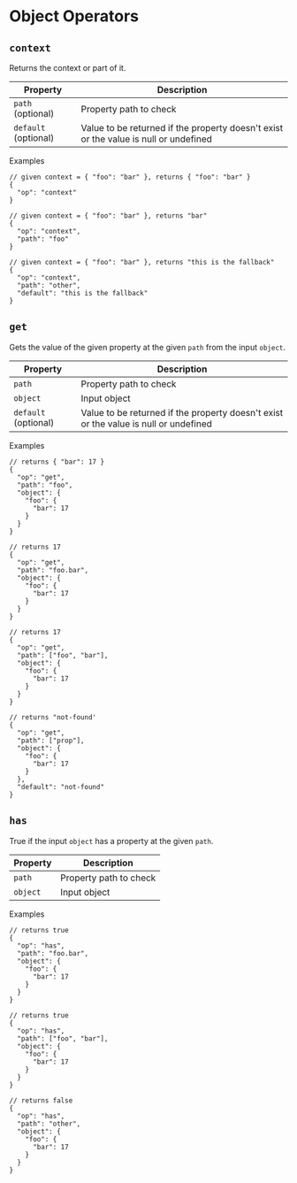 # Object Operators

## `context`

Returns the context or part of it.

| Property             | Description                                                                          |
| -------------------- | ------------------------------------------------------------------------------------ |
| `path` (optional)    | Property path to check                                                               |
| `default` (optional) | Value to be returned if the property doesn't exist or the value is null or undefined |

Examples

```jsonc
// given context = { "foo": "bar" }, returns { "foo": "bar" }
{
  "op": "context"
}
```

```jsonc
// given context = { "foo": "bar" }, returns "bar"
{
  "op": "context",
  "path": "foo"
}
```

```jsonc
// given context = { "foo": "bar" }, returns "this is the fallback"
{
  "op": "context",
  "path": "other",
  "default": "this is the fallback"
}
```

## `get`

Gets the value of the given property at the given `path` from the input `object`.

| Property             | Description                                                                          |
| -------------------- | ------------------------------------------------------------------------------------ |
| `path`               | Property path to check                                                               |
| `object`             | Input object                                                                         |
| `default` (optional) | Value to be returned if the property doesn't exist or the value is null or undefined |

Examples

```jsonc
// returns { "bar": 17 }
{
  "op": "get",
  "path": "foo",
  "object": {
    "foo": {
      "bar": 17
    }
  }
}
```

```jsonc
// returns 17
{
  "op": "get",
  "path": "foo.bar",
  "object": {
    "foo": {
      "bar": 17
    }
  }
}
```

```jsonc
// returns 17
{
  "op": "get",
  "path": ["foo", "bar"],
  "object": {
    "foo": {
      "bar": 17
    }
  }
}
```

```jsonc
// returns "not-found'
{
  "op": "get",
  "path": ["prop"],
  "object": {
    "foo": {
      "bar": 17
    }
  },
  "default": "not-found"
}
```

## `has`

True if the input `object` has a property at the given `path`.

| Property | Description            |
| -------- | ---------------------- |
| `path`   | Property path to check |
| `object` | Input object           |

Examples

```jsonc
// returns true
{
  "op": "has",
  "path": "foo.bar",
  "object": {
    "foo": {
      "bar": 17
    }
  }
}
```

```jsonc
// returns true
{
  "op": "has",
  "path": ["foo", "bar"],
  "object": {
    "foo": {
      "bar": 17
    }
  }
}
```

```jsonc
// returns false
{
  "op": "has",
  "path": "other",
  "object": {
    "foo": {
      "bar": 17
    }
  }
}
```

